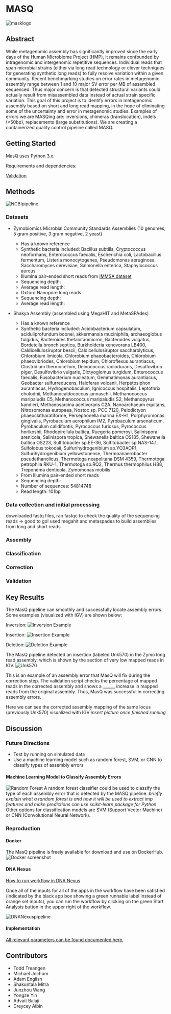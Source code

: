 # MASQ
![masklogo](https://github.com/NCBI-Codeathons/Meta_QC/blob/master/figures/mask_logo.jpg)

## Abstract
While metagenomic assembly has significantly improved since the early days of the Human Microbiome Project (HMP), it remains confounded by intragenomic and intergenomic repetitive sequences. Individual reads that span microbial strains (either via long read technology or clever techniques for generating synthetic long reads) to fully resolve variation within a given community. Recent benchmarking studies on error rates in metagenomic assembly range between 1 and 10 major SV error per MB of assembled sequenced. Thus major concern is that detected structural variants could actually result from misassembled data instead of actual strain specific variation. This goal of this project is to identify errors in metagenomic assembly based on short and long read mapping, in the hope of eliminating some of the uncertainty and error in metagenomic studies. Examples of errors we are MASQing are: inversions, chimeras (translocation), indels (<50bp), replacements (large substitutions). We are creating a containerized quality control pipeline called MASQ.

## Getting Started
MasQ uses Python 3.x. 

Requirements and dependencies:

[Validation](https://github.com/NCBI-Codeathons/MASQ/blob/master/validation_workflow/README.md)

## Methods
![NCBIpipeline](https://github.com/NCBI-Codeathons/MASQ/blob/master/workflow10.13.png)

### Datasets
+ Zymobiomics Microbial Community Standards Assemblies (10 genomes; 5 gram positive, 3 gram negative, 2 yeast)
  + Has a known reference
  + Synthetic bacteria included: Bacillus subtilis, Cryptococcus neoformans, Enterococcus faecalis, Escherichia coli, Lactobacillus fermentum, Listeria monocytogenes, Pseudomonas aeruginosa, Saccharomyces cerevisiae, Salmonella enterica, Staphylococcus aureus
  + Illumina pair-ended short reads from [IMMSA dataset](http://ftp-private.ncbi.nlm.nih.gov/nist-immsa/IMMSA/) 
  + Sequencing depth:
  + Average read length:
  + Oxford Nanopore long reads
  + Sequencing depth: 
  + Average read length: 
  
+ Shakya Assembly (assembled using MegaHIT and MetaSPAdes)
  + Has a known reference
  + Synthetic bacteria included: Acidobacterium capsulatum, aciduliprofundum boonei, akkermansia muciniphila, archaeoglobus fulgidus, Bacteroides thetaiotaomicron, Bacteroides vulgatus, Bordetella bronchiseptica, Burkholderia xenovorans LB400, Caldicellulosiruptor bescii, Caldicellulosiruptor saccharolyticus, Chlorobium limicola, Chlorobium phaeobacteroides, Chlorobium phaeovibriodes, Chlorobium tepidum, Chloroflexus aurantiacus, Clostridium thermocellum, Deinococcus radiodurans, Desulfovibrio piger, Desulfovibrio vulgaris, Dictyoglomus turgidum, Enterococcus faecalis, Fusobacterium nucleatum, Gemmatimonas aurantiacus, Geobacter sulfurreducens, Haloferax volcanii, Herpetosiphon aurantiacus, Hydrogenobaculum, Ignicoccus hospitalis, Leptothrix cholodnii, Methanocaldococcus jannaschii, Methanococcus maripaludis C5, Methanococcus maripaludis S2, Methanopyrus kandleri, Methanosarcina acetivorans C2A, Nanoarchaeum equitans, Nitrosomonas europaea, Nostoc sp. PCC 7120, Pelodictyon phaeoclatharatiforme, Persephonella marina EX-H1, Porphyromonas gingivalis, Pyrobaculum aerophilum IM2, Pyrobaculum arsenaticum, Pyrobaculum calidifontis, Pyrococcus furiosus, Pyrococcus horikoshii, Rhodopirellula baltica, Ruegeria pomeroyi, Salinispora arenicola, Salinispora tropica, Shewanella baltica OS185, Shewanella baltica OS223, Sulfitobacter sp.EE-36, Sulfitobacter sp.NAS-14.1, Sulfolobus tokodaii, Sulfurihydrogenibium sp.YO3AOP1, Sulfurihydrogenibium yellowstonense, Thermoanaerobacter pseudethanolicus, Thermotoga neapolitana DSM 4359, Thermotoga petrophila RKU-1, Thermotoga sp.RQ2, Thermus thermophilus HB8, Treponema denticola, Zymomonas mobilis
  + From Illumina pair-ended short reads 
  + Sequencing depth:
  + Number of sequences: 54814748
  + Read length: 101bp

### Data collection and initial processing
downloaded fastq files, ran fastqc to check the quality of the sequencing reads -> good to go!
used megahit and metaspades to build assemblies from long and short reads

### Assembly

### Classification

### Correction

### Validation

## Key Results

The MasQ pipeline can smoothly and successfully locate assembly errors. Some examples (visualized with IGV) are shown below:

Inversion:
![Inversion Example](https://github.com/NCBI-Codeathons/MASQ/blob/master/figures/k119_16424_4_303_4_949_inversion.png)

Insertion:
![Insertion Example](https://github.com/NCBI-Codeathons/MASQ/blob/master/figures/k119_12877_51-222_inse_igv_snapshot.png)

Deletion:
![Deletion Example](https://github.com/NCBI-Codeathons/MASQ/blob/master/figures/igv_snapshot_k119_18959_del.png)

The MasQ pipeline detected an insertion (labeled Unk570) in the Zymo long read assembly, which is shown by the section of very low mapped reads in IGV. 
![Unk570](https://github.com/NCBI-Codeathons/MASQ/blob/master/figures/unk570_igv_snapshot.png)

This is an example of an assembly error that MasQ will fix during the correction step. The validation script checks the percentage of mapped reads in the corrected assembly and shows a ______ increase in mapped reads from the original assembly. Thus, MasQ was successful in correcting assembly errors.

Here we can see the corrected assembly mapping of the same locus (previously Unk570) visualized with IGV
*insert picture once finished running*

## Discussion 
### Future Directions
+ Test by running on simulated data
+ Use a machine learning model such as random forest, SVM, or CNN to classify types of assembly errors
#### Machine Learning Model to Classify Assembly Errors
![Random Forest](https://github.com/NCBI-Codeathons/Meta_QC/blob/master/figures/NCBI_hackathon.jpg)
A random forest classifier could be used to classify the type of each assembly error that is detected by the MASQ pipeline. 
*briefly explain what a random forest is and how it will be used to extract imp features and make predictions*
*can use scikit-learn package for Python*
Other options for classification models are SVM (Support Vector Machine) or CNN (Convolutional Neural Network).


### Reproduction
#### Docker
The MasQ pipeline is freely available for download and use on DockerHub.
![Docker screenshot](https://github.com/NCBI-Codeathons/Meta_QC/blob/master/figures/docker_ncbi.png)

#### DNA Nexus
[How to run workflow in DNA Nexus](https://documentation.dnanexus.com/developer/workflows/building-and-running-workflows)

Once all of the inputs for all of the apps in the workflow have been satisfied (indicated by the black app box showing a green runnable label instead of orange set inputs), you can run the workflow by clicking on the green Start Analysis button in the upper right of the workflow.

![DNANexuspipeline](https://github.com/NCBI-Codeathons/Meta_QC/blob/master/figures/image.png)

#### Implementation 
[All relevant parameters can be found documented here.](https://github.com/NCBI-Codeathons/MASQ/blob/master/implementation.md)

## Contributors
+ Todd Treangen 
+ Michael Jochum
+ Adam English
+ Shakuntala Mitra
+ Junzhou Wang
+ Yongze Yin
+ Advait Balaji
+ Dreycey Albin
